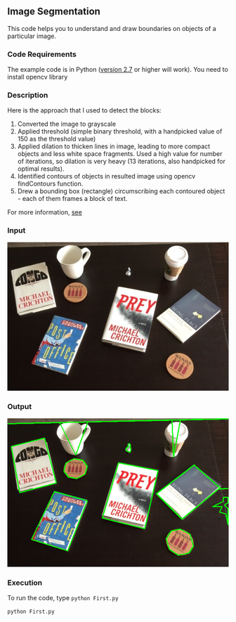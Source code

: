 ## Image Segmentation
This code helps you to understand and draw boundaries on objects of a particular image.


### Code Requirements
The example code is in Python ([version 2.7](https://www.python.org/download/releases/2.7/) or higher will work). 
You need to install opencv library

### Description

Here is the approach that I used to detect the blocks:

1) Converted the image to grayscale	
2) Applied threshold (simple binary threshold, with a handpicked value of 150 as the threshold value)
3) Applied dilation to thicken lines in image, leading to more compact objects and less white space fragments. Used a high value for number of iterations, so dilation is very heavy (13 iterations, also handpicked for optimal results).
4) Identified contours of objects in resulted image using opencv findContours function.
5) Drew a bounding box (rectangle) circumscribing each contoured object - each of them frames a  block of text.


For more information, [see](http://opencv-python-tutroals.readthedocs.io/en/latest/)

### Input

<img src="https://github.com/akshaybahadur21/ImageSegmentation/blob/master/input.jpg">

### Output

<img src="https://github.com/akshaybahadur21/ImageSegmentation/blob/master/output.png">



### Execution
To run the code, type `python First.py`

```
python First.py
```
